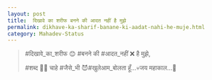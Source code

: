 ```yaml
---
layout: post
title:  दिखावे का शरीफ बनने की आदत नहीं है मुझे
permalink: dikhave-ka-sharif-banane-ki-aadat-nahi-he-muje.html
category: Mahadev-Status
---
```

> #दिखावे_का_शरीफ 😊 #बनने की #आदत_नहीं ❌ है मुझे,
> 
> #शब्द ✍🏼 चाहे #जैसे_भी 😈#खुलेआम_बोलता हूँ...💀जय महाकाल...🚩
